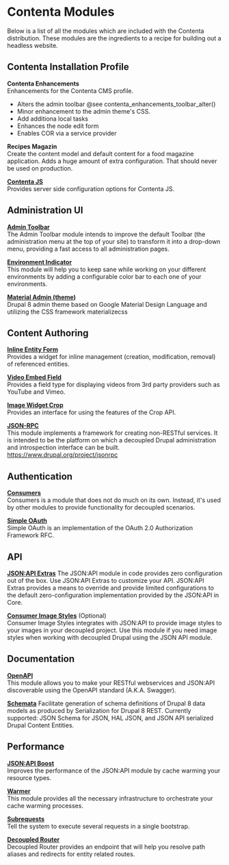 # Contenta Modules

Below is a list of all the modules which are included with the 
Contenta distribution.  These modules are the ingredients to a recipe for
building out a headless website. 

## Contenta Installation Profile

**Contenta Enhancements**  
Enhancements for the Contenta CMS profile.
- Alters the admin toolbar @see contenta_enhancements_toolbar_alter()
- Minor enhancement to the admin theme's CSS.
- Add additiona local tasks
- Enhances the node edit form
- Enables COR via a service provider

**Recipes Magazin**  
Create the content model and default content for a food magazine application.
Adds a huge amount of extra configuration. That should never be used on production.

**[Contenta JS](https://www.drupal.org/project/contentajs)**   
Provides server side configuration options for Contenta JS.

## Administration UI

**[Admin Toolbar](https://www.drupal.org/project/admin_toolbar)**  
The Admin Toolbar module intends to improve the default Toolbar (the administration menu at the top of your site) to transform it into a drop-down menu, providing a fast access to all administration pages.

**[Environment Indicator](https://www.drupal.org/project/environment_indicator)**  
This module will help you to keep sane while working on your different environments by adding a configurable color bar to each one of your environments. 
 
**[Material Admin (theme)](https://www.drupal.org/project/material_admin)**  
Drupal 8 admin theme based on Google Material Design Language and utilizing the CSS framework materializecss

## Content Authoring

**[Inline Entity Form](https://www.drupal.org/project/inline_entity_form)**  
Provides a widget for inline management (creation, modification, removal) of referenced entities.
 
**[Video Embed Field](https://www.drupal.org/project/video_embed_field)**  
Provides a field type for displaying videos from 3rd party providers such as YouTube and Vimeo.

**[Image Widget Crop](https://www.drupal.org/project/image_widget_crop)**  
Provides an interface for using the features of the Crop API.

**[JSON-RPC](https://www.drupal.org/project/jsonrpc)**  
This module implements a framework for creating non-RESTful services. It is intended to be the platform on which a decoupled Drupal administration and introspection interface can be built. https://www.drupal.org/project/jsonrpc 

## Authentication

**[Consumers](https://www.drupal.org/project/consumers)**  
Consumers is a module that does not do much on its own. Instead, it's used by other modules to provide functionality for decoupled scenarios. 

**[Simple OAuth](https://www.drupal.org/project/simple_oauth)**  
Simple OAuth is an implementation of the OAuth 2.0 Authorization Framework RFC. 

## API

**[JSON:API Extras](https://www.drupal.org/project/jsonapi_extras)**
The JSON:API module in code provides zero configuration out of the box. Use JSON:API Extras to customize your API. JSON:API Extras provides a means to override and provide limited configurations to the default zero-configuration implementation provided by the JSON:API in Core.
 
**[Consumer Image Styles](https://www.drupal.org/project/consumer_image_styles)** (Optional)  
Consumer Image Styles integrates with JSON:API to provide image styles to your images in your decoupled project. Use this module if you need image styles when working with decoupled Drupal using the JSON API module.

## Documentation

**[OpenAPI](https://www.drupal.org/project/openapi)**   
This module allows you to make your RESTful webservices and JSON:API discoverable using the OpenAPI standard (A.K.A. Swagger).

**[Schemata](https://www.drupal.org/project/schemata)**
Facilitate generation of schema definitions of Drupal 8 data models as produced by Serialization for Drupal 8 REST. Currently supported: JSON Schema for JSON, HAL JSON, and JSON API serialized Drupal Content Entities.
 
## Performance

**[JSON:API Boost](https://www.drupal.org/project/jsonapi_boost)**   
Improves the performance of the JSON:API module by cache warming your resource types.  

**[Warmer](https://www.drupal.org/project/warmer)**  
This module provides all the necessary infrastructure to orchestrate your cache warming processes.
 
**[Subrequests](https://www.drupal.org/project/subrequests)**  
Tell the system to execute several requests in a single bootstrap. 
 
**[Decoupled Router](https://www.drupal.org/project/decoupled_router)**  
Decoupled Router provides an endpoint that will help you resolve path aliases and redirects for entity related routes.
 

